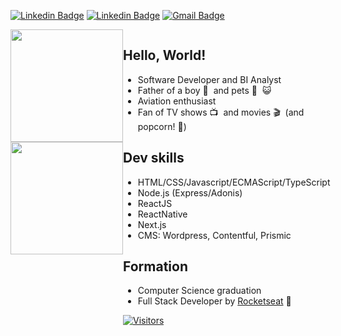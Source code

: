 [![Linkedin Badge](https://img.shields.io/badge/-LinkedIn-blue?style=flat-square&logo=Linkedin&logoColor=white&link=https://www.linkedin.com/in/jsfelix/)](https://www.linkedin.com/in/jsfelix/)
[![Linkedin Badge](https://img.shields.io/badge/-Instagram-purple?style=flat-square&logo=Instagram&logoColor=white&link=https://www.instagram.com/jeffersonsfelix/)](https://www.instagram.com/jeffersonsfelix/)
[![Gmail Badge](https://img.shields.io/badge/-Email-c14438?style=flat-square&logo=Minutemailer&logoColor=white&link=mailto:me@jsfelix.dev)](mailto:me@jsfelix.dev)

<div style="display: flex;">
  <div>
    <img height="180em" src="https://github-readme-stats.vercel.app/api?username=jsfelix&show_icons=true&theme=dark&include_all_commits=true&count_private=true"/>
    <img height="180em" src="https://github-readme-stats.vercel.app/api/top-langs/?username=jsfelix&layout=compact&langs_count=6&theme=dark"/>
  </div>
<div style="flex: 1;">


  ## Hello, World!

  * Software Developer and BI Analyst
  * Father of a boy 👶&nbsp; and pets 🐶&nbsp; 😺&nbsp; 
  * Aviation enthusiast
  * Fan of TV shows 📺 &nbsp;and movies 🎬&nbsp; (and popcorn! 🍿)

  ## Dev skills
  * HTML/CSS/Javascript/ECMAScript/TypeScript
  * Node.js (Express/Adonis)
  * ReactJS
  * ReactNative
  * Next.js
  * CMS: Wordpress, Contentful, Prismic

  ## Formation
  * Computer Science graduation
  * Full Stack Developer by [Rocketseat](https://rocketseat.com.br/) 🚀

  [![Visitors](https://visitor-badge.glitch.me/badge?page_id=github/jsfelix)](https://github.com/jsfelix)
  </div>
  
</div>
